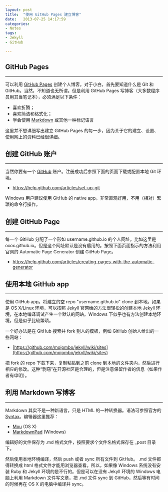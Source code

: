 ```yaml
---
layout: post
title:  "使用 GitHub Pages 建立博客"
date:   2013-07-25 14:17:59
categories: 
- Notes 
tags:
- Jekyll
- GitHub

---
```


## GitHub Pages
---

可以利用 [GitHub Pages](http://pages.github.com/ "GitHub Pages") 创建个人博客。对于小白，首先要知道什么是 Git 和 GitHub。当然，不知道也无所谓。但是利用 GitHub Pages 写博客（大多数程序员用其当笔记本），必须满足以下条件：

* 喜欢折腾；
* 喜欢简洁和格式化；
* 学会使用 [Markdown](http://daringfireball.net/projects/markdown/ "Markdown") 或其他一种标记语言

这里并不想详细写出建立 GitHub Pages 的每一步，因为关于它的建立、设置、使用网上的资料已经很详细。

## 创建 GitHub 账户
---

当然你要有一个 [GitHub](https://github.com/) 账户。注册成功后参照下面的页面下载或配置本地 Git 环境。

* <https://help.github.com/articles/set-up-git>

Windows 用户建议使用 GitHub 的 native app。非常直观好用，不用（相对）繁琐的命令行操作。

## 创建 GitHub Page

---

每一个 GitHub 分配了一个形如 username.github.io 的个人网址。比如这里是 oxox.github.io。但是这个网址默认是没有启用的。按照下面页面指示的方法利用官网的 Automatic Page Generator 创建 GitHub Page。

* <https://help.github.com/articles/creating-pages-with-the-automatic-generator>

## 使用本地 GitHub app 

---

使用 GitHub app。将建立的空 repo "username.github.io" clone 到本地。如果是 OS X/Linux 环境，可以按照 Jekyll 官网给的方法很轻松的创建本地 Jekyll 环境，在本地编译调试产生一个默认的网站。Windows 下似乎也有方法创建本地环境，但是似乎比较繁琐。

一个好办法是在 GitHub 搜索并 fork 别人的模板，例如 GitHub 创始人给出的一些网站：

* [https://github.com/mojombo/jekyll/wiki/sites](https://github.com/mojombo/jekyll/wiki/sites)

把 fork 的 repo 下载下来，复制粘贴到之前 clone 到本地的文件夹内，然后进行相应的修改。这种“剽窃”在开源社区是合理的，但是注意保留作者的信息（如果作者有申明）。

## 利用 Markdown 写博客

---

Markdown 其实不是一种新语言，只是 HTML 的一种转换器。语法可参照官方的 [Syntax](http://daringfireball.net/projects/markdown/syntax)。编辑器这里推荐：

* [Mou](http://mouapp.com/) (OS X)
* [MarkdownPad](http://markdownpad.com/) (Windows)

编辑好的文件保存为 .md 格式文件，按照要求个文件名格式保存在 _post 目录下。

然后使用本地环境编译，然后 push 或者 sync 所有文件到 GitHub。 .md 文件都得转换成 html 格式文件才能用浏览器查看。所以，如果像 Windows 系统没有安装 Ruby 和 Jekyll 环境的是不行的。但是可以在没有 Jekyll 环境的 Windows 电脑上利用 Markdown 文件写文章，把 .md 文件 sync 到 GitHub，然后等有时间的时候再在 OS X 的电脑中编译并 sync。 